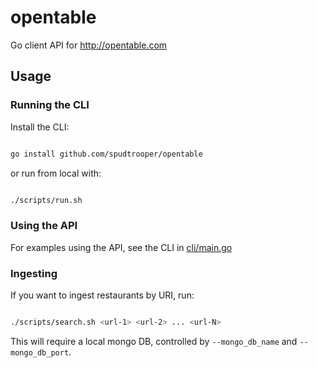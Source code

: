 # opentable

Go client API for http://opentable.com

## Usage

### Running the CLI

Install the CLI:

```bash

go install github.com/spudtrooper/opentable
```

or run from local with:

```bash

./scripts/run.sh
```

### Using the API

For examples using the API, see the CLI in [cli/main.go](https://github.com/spudtrooper/opentable/blob/main/cli/main.go)

### Ingesting

If you want to ingest restaurants by URI, run:

```bash

./scripts/search.sh <url-1> <url-2> ... <url-N>
```

This will require a local mongo DB, controlled by `--mongo_db_name` and `--mongo_db_port`.